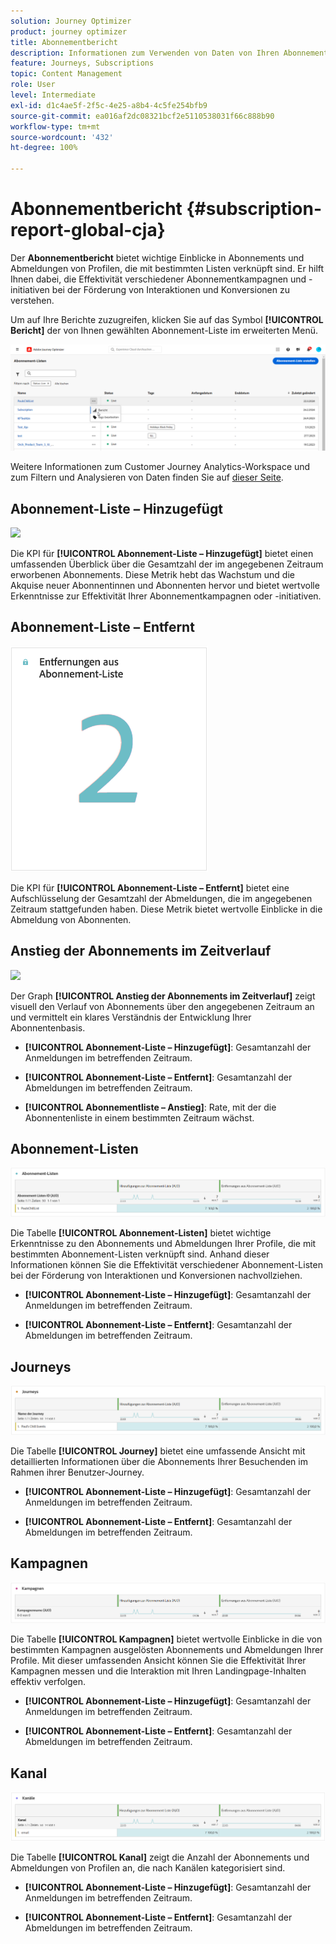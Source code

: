```yaml
---
solution: Journey Optimizer
product: journey optimizer
title: Abonnementbericht
description: Informationen zum Verwenden von Daten von Ihren Abonnement-Diensten im Bericht zu Abonnements
feature: Journeys, Subscriptions
topic: Content Management
role: User
level: Intermediate
exl-id: d1c4ae5f-2f5c-4e25-a8b4-4c5fe254bfb9
source-git-commit: ea016af2dc08321bcf2e5110538031f66c888b90
workflow-type: tm+mt
source-wordcount: '432'
ht-degree: 100%

---
```


# Abonnementbericht {#subscription-report-global-cja}

Der **Abonnementbericht** bietet wichtige Einblicke in Abonnements und Abmeldungen von Profilen, die mit bestimmten Listen verknüpft sind. Er hilft Ihnen dabei, die Effektivität verschiedener Abonnementkampagnen und -initiativen bei der Förderung von Interaktionen und Konversionen zu verstehen.

Um auf Ihre Berichte zuzugreifen, klicken Sie auf das Symbol **[!UICONTROL Bericht]** der von Ihnen gewählten Abonnement-Liste im erweiterten Menü.

![](assets/cja-sub-access.png)

Weitere Informationen zum Customer Journey Analytics-Workspace und zum Filtern und Analysieren von Daten finden Sie auf [dieser Seite](https://experienceleague.adobe.com/de/docs/analytics-platform/using/cja-workspace/home).

## Abonnement-Liste – Hinzugefügt

![](assets/cja-sub-add.png)

Die KPI für **[!UICONTROL Abonnement-Liste – Hinzugefügt]** bietet einen umfassenden Überblick über die Gesamtzahl der im angegebenen Zeitraum erworbenen Abonnements. Diese Metrik hebt das Wachstum und die Akquise neuer Abonnentinnen und Abonnenten hervor und bietet wertvolle Erkenntnisse zur Effektivität Ihrer Abonnementkampagnen oder -initiativen.

## Abonnement-Liste – Entfernt

![](assets/cja-sub-add-remove.png)

Die KPI für **[!UICONTROL Abonnement-Liste – Entfernt]** bietet eine Aufschlüsselung der Gesamtzahl der Abmeldungen, die im angegebenen Zeitraum stattgefunden haben. Diese Metrik bietet wertvolle Einblicke in die Abmeldung von Abonnenten.

## Anstieg der Abonnements im Zeitverlauf

![](assets/cja-sub-growth.png)

Der Graph **[!UICONTROL Anstieg der Abonnements im Zeitverlauf]** zeigt visuell den Verlauf von Abonnements über den angegebenen Zeitraum an und vermittelt ein klares Verständnis der Entwicklung Ihrer Abonnentenbasis.

* **[!UICONTROL Abonnement-Liste – Hinzugefügt]**: Gesamtanzahl der Anmeldungen im betreffenden Zeitraum.

* **[!UICONTROL Abonnement-Liste – Entfernt]**: Gesamtanzahl der Abmeldungen im betreffenden Zeitraum.

* **[!UICONTROL Abonnementliste – Anstieg]**: Rate, mit der die Abonnentenliste in einem bestimmten Zeitraum wächst.

## Abonnement-Listen

![](assets/cja-sub-lists.png)

Die Tabelle **[!UICONTROL Abonnement-Listen]** bietet wichtige Erkenntnisse zu den Abonnements und Abmeldungen Ihrer Profile, die mit bestimmten Abonnement-Listen verknüpft sind. Anhand dieser Informationen können Sie die Effektivität verschiedener Abonnement-Listen bei der Förderung von Interaktionen und Konversionen nachvollziehen.

* **[!UICONTROL Abonnement-Liste – Hinzugefügt]**: Gesamtanzahl der Anmeldungen im betreffenden Zeitraum.

* **[!UICONTROL Abonnement-Liste – Entfernt]**: Gesamtanzahl der Abmeldungen im betreffenden Zeitraum.

## Journeys

![](assets/cja-sub-journeys.png)

Die Tabelle **[!UICONTROL Journey]** bietet eine umfassende Ansicht mit detaillierten Informationen über die Abonnements Ihrer Besuchenden im Rahmen ihrer Benutzer-Journey.

* **[!UICONTROL Abonnement-Liste – Hinzugefügt]**: Gesamtanzahl der Anmeldungen im betreffenden Zeitraum.

* **[!UICONTROL Abonnement-Liste – Entfernt]**: Gesamtanzahl der Abmeldungen im betreffenden Zeitraum.

## Kampagnen

![](assets/cja-sub-campaigns.png)

Die Tabelle **[!UICONTROL Kampagnen]** bietet wertvolle Einblicke in die von bestimmten Kampagnen ausgelösten Abonnements und Abmeldungen Ihrer Profile. Mit dieser umfassenden Ansicht können Sie die Effektivität Ihrer Kampagnen messen und die Interaktion mit Ihren Landingpage-Inhalten effektiv verfolgen.

* **[!UICONTROL Abonnement-Liste – Hinzugefügt]**: Gesamtanzahl der Anmeldungen im betreffenden Zeitraum.

* **[!UICONTROL Abonnement-Liste – Entfernt]**: Gesamtanzahl der Abmeldungen im betreffenden Zeitraum.

## Kanal

![](assets/cja-sub-channels.png)

Die Tabelle **[!UICONTROL Kanal]** zeigt die Anzahl der Abonnements und Abmeldungen von Profilen an, die nach Kanälen kategorisiert sind.

* **[!UICONTROL Abonnement-Liste – Hinzugefügt]**: Gesamtanzahl der Anmeldungen im betreffenden Zeitraum.

* **[!UICONTROL Abonnement-Liste – Entfernt]**: Gesamtanzahl der Abmeldungen im betreffenden Zeitraum.
